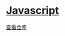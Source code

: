 <link rel="stylesheet" href="https://zhmhbest.gitee.io/hellomathematics/style/index.css">
<script src="https://zhmhbest.gitee.io/hellomathematics/style/index.js"></script>

# [Javascript](../index.html)

<script src="../gotoRepository.js"></script>
<a href="javascript:gotoRepository('src')">查看仓库</a>
